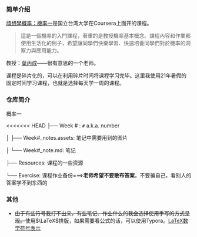 ### 简单介绍

[頑想學概率：機率一](https://www.coursera.org/learn/prob1)是国立台湾大学在Coursera上面开的课程。

> 這是一個機率的入門課程，著重的是教授機率基本概念。課程內容和作業都使用生活化的例子，希望讓同學們快樂學習、快速培養同學們對於機率的洞察力與應用能力。

教授：[葉丙成](http://pcyeh.blog.ntu.edu.tw/)——很有意思的一个老师。

课程是碎片化的，可以在利用碎片时间将课程学习完毕。这里我使用21年暑假的固定时间学习课程，也就是选择每天学一周的课程。

### 仓库简介

概率一

<<<<<<< HEAD
├── Week # :  `#` a.k.a. number

│     ├── Week#\_notes.assets: 笔记中需要用到的图片

│     └── Week#\_note.md: 笔记

├── Resources: 课程的一些资源

└── Exercise: 课程作业备份===>**老师希望不要散布答案**，不要骗自己，看别人的答案学不到东西的

### 其他

* ~~由于有些符号我打不出来，有些笔记、作业什么的我会选择使用手写的方式呈现。~~使用$\LaTeX$排版，如果需要看公式的话，可以使用Typora。[LaTeX数学符号表示](http://mohu.org/info/symbols/symbols.htm)

